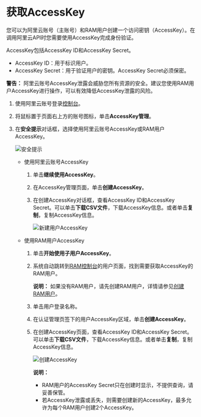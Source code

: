 # 获取AccessKey

您可以为阿里云账号（主账号）和RAM用户创建一个访问密钥（AccessKey）。在调用阿里云API时您需要使用AccessKey完成身份验证。

AccessKey包括AccessKey ID和AccessKey Secret。

-   AccessKey ID：用于标识用户。
-   AccessKey Secret：用于验证用户的密钥。AccessKey Secret必须保密。

**警告：** 阿里云账号AccessKey泄露会威胁您所有资源的安全。建议您使用RAM用户AccessKey进行操作，可以有效降低AccessKey泄露的风险。

1.  使用阿里云账号登录[控制台](https://home-intl.console.aliyun.com/)。

2.  将鼠标置于页面右上方的账号图标，单击**AccessKey管理**。

3.  在**安全提示**对话框，选择使用阿里云账号AccessKey或RAM用户AccessKey。

    ![安全提示](https://static-aliyun-doc.oss-accelerate.aliyuncs.com/assets/img/zh-CN/3675425061/p48002.png)

    -   使用阿里云账号AccessKey
        1.  单击**继续使用AccessKey**。
        2.  在AccessKey管理页面，单击**创建AccessKey**。
        3.  在创建AccessKey对话框，查看AccessKey ID和AccessKey Secret。可以单击**下载CSV文件**，下载AccessKey信息。或者单击**复制**，复制AccessKey信息。

            ![新建用户AccessKey](https://static-aliyun-doc.oss-accelerate.aliyuncs.com/assets/img/zh-CN/8947359951/p48003.png)

    -   使用RAM用户AccessKey
        1.  单击**开始使用子用户AccessKey**。
        2.  系统自动跳转到[RAM控制台](https://ram.console.aliyun.com/users/new)的用户页面，找到需要获取AccessKey的RAM用户。

            **说明：** 如果没有RAM用户，请先创建RAM用户，详情请参见[创建RAM用户](/intl.zh-CN/用户管理/基本操作/创建RAM用户.md)。

        3.  单击用户登录名称。
        4.  在认证管理页签下的用户AccessKey区域，单击**创建AccessKey**。
        5.  在创建AccessKey页面，查看AccessKey ID和AccessKey Secret。可以单击**下载CSV文件**，下载AccessKey信息。或者单击**复制**，复制AccessKey信息。

            ![创建AccessKey](https://static-aliyun-doc.oss-accelerate.aliyuncs.com/assets/img/zh-CN/7037906061/p48004.png)

            **说明：**

            -   RAM用户的AccessKey Secret只在创建时显示，不提供查询，请妥善保管。
            -   若AccessKey泄露或丢失，则需要创建新的AccessKey，最多允许为每个RAM用户创建2个AccessKey。

